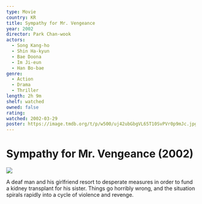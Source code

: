 ```yaml
---
type: Movie
country: KR
title: Sympathy for Mr. Vengeance
year: 2002
director: Park Chan-wook
actors:
  - Song Kang-ho
  - Shin Ha-kyun
  - Bae Doona
  - Im Ji-eun
  - Han Bo-bae
genre:
  - Action
  - Drama
  - Thriller
length: 2h 9m
shelf: watched
owned: false
rating:
watched: 2002-03-29
poster: https://image.tmdb.org/t/p/w500/uj42ubGbgVL65T10SvPVr0p9mJc.jpg
---
```


# Sympathy for Mr. Vengeance (2002)

![](https://image.tmdb.org/t/p/w500/uj42ubGbgVL65T10SvPVr0p9mJc.jpg)

A deaf man and his girlfriend resort to desperate measures in order to fund a kidney transplant for his sister. Things go horribly wrong, and the situation spirals rapidly into a cycle of violence and revenge.